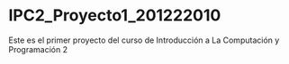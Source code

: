 # IPC2_Proyecto1_201222010
Este es el primer proyecto del curso de Introducción a La Computación y Programación 2
